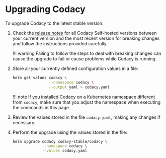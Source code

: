 # Upgrading Codacy

To upgrade Codacy to the latest stable version:

1.  Check the [release notes](/release-notes/) for all Codacy Self-hosted versions between your current version and the most recent version for breaking changes and follow the instructions provided carefully.

    !!! warning
        Failing to follow the steps to deal with breaking changes can cause the upgrade to fail or cause problems while Codacy is running.

2.  Store all your currently defined configuration values in a file:

    ```bash
    helm get values codacy \
                    --namespace codacy \
                    --output yaml > codacy.yaml

    ```

    !!! note
        If you installed Codacy on a Kubernetes namespace different from `codacy`, make sure that you adjust the namespace when executing the commands in this page.

3.  Review the values stored in the file `codacy.yaml`, making any changes if necessary.

4.  Perform the upgrade using the values stored in the file:

    ```bash
    helm upgrade codacy codacy-stable/codacy \
                 --namespace codacy \
                 --values codacy.yaml
    ```
